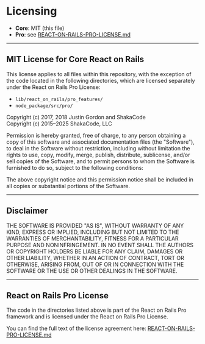 # Licensing

- **Core**: MIT (this file)
- **Pro**: see [REACT-ON-RAILS-PRO-LICENSE.md](./REACT-ON-RAILS-PRO-LICENSE.md)

---

## MIT License for Core React on Rails

This license applies to all files within this repository, with the exception of the code located in the following directories, which are licensed separately under the React on Rails Pro License:

- `lib/react_on_rails/pro_features/`
- `node_package/src/pro/`

Copyright (c) 2017, 2018 Justin Gordon and ShakaCode  
Copyright (c) 2015–2025 ShakaCode, LLC

Permission is hereby granted, free of charge, to any person obtaining a copy
of this software and associated documentation files (the "Software"), to deal
in the Software without restriction, including without limitation the rights
to use, copy, modify, merge, publish, distribute, sublicense, and/or sell
copies of the Software, and to permit persons to whom the Software is
furnished to do so, subject to the following conditions:

The above copyright notice and this permission notice shall be included in
all copies or substantial portions of the Software.

---

## Disclaimer

THE SOFTWARE IS PROVIDED "AS IS", WITHOUT WARRANTY OF ANY KIND, EXPRESS OR
IMPLIED, INCLUDING BUT NOT LIMITED TO THE WARRANTIES OF MERCHANTABILITY,
FITNESS FOR A PARTICULAR PURPOSE AND NONINFRINGEMENT. IN NO EVENT SHALL THE
AUTHORS OR COPYRIGHT HOLDERS BE LIABLE FOR ANY CLAIM, DAMAGES OR OTHER
LIABILITY, WHETHER IN AN ACTION OF CONTRACT, TORT OR OTHERWISE, ARISING FROM,
OUT OF OR IN CONNECTION WITH THE SOFTWARE OR THE USE OR OTHER DEALINGS IN THE
SOFTWARE.

---

## React on Rails Pro License

The code in the directories listed above is part of the React on Rails Pro framework and is licensed under the React on Rails Pro License.

You can find the full text of the license agreement here:
[REACT-ON-RAILS-PRO-LICENSE.md](./REACT-ON-RAILS-PRO-LICENSE.md)
